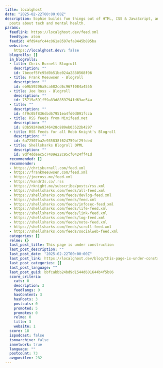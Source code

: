 ```yaml
---
title: localghost
date: "2025-02-22T00:00:00Z"
description: Sophie builds fun things out of HTML, CSS & JavaScript, and writes blog
  posts about tech and mental health.
params:
  feedlink: https://localghost.dev/feed.xml
  feedtype: atom
  feedid: 4fd94efc44c061a8597efa8445b895ba
  websites:
    https://localghost.dev/: false
  blogrolls: []
  in_blogrolls:
  - title: Chris Burnell Blogroll
    description: ""
    id: 7becef5fc95d0b51be024a2830568f06
  - title: Frank Meeuwsen - Blogroll
    description: ""
    id: eb9b59206a8ca682cd6c967f084a4555
  - title: Joe Ross - Blogroll
    description: ""
    id: 75715a591f59a83d8859794fd63ae54a
  - title: ""
    description: ""
    id: 4f9c05f836dbd67951ea4fd0d091fcca
  - title: RSS feeds from Minifeed.net
    description: ""
    id: 83b59248e9346428c889eb03522b4297
  - title: RSS Feeds for all Robb Knight's Blogroll
    description: ""
    id: 6a72507ba2e935838f624759bf29fde4
  - title: Shellsharks Blogroll OPML
    description: ""
    id: 9df4ddeec5c7409e22c95cf0424ff41d
  recommended: []
  recommender:
  - https://chrisburnell.com/feed.xml
  - https://frankmeeuwsen.com/feed.xml
  - https://joeross.me/feed.xml
  - https://kandr3s.co/.rss
  - https://rknight.me/subscribe/posts/rss.xml
  - https://shellsharks.com/feeds/all-feed.xml
  - https://shellsharks.com/feeds/devlog-feed.xml
  - https://shellsharks.com/feeds/feed.xml
  - https://shellsharks.com/feeds/infosec-feed.xml
  - https://shellsharks.com/feeds/life-feed.xml
  - https://shellsharks.com/feeds/link-feed.xml
  - https://shellsharks.com/feeds/log-feed.xml
  - https://shellsharks.com/feeds/note-feed.xml
  - https://shellsharks.com/feeds/scroll-feed.xml
  - https://shellsharks.com/feeds/socialweb-feed.xml
  categories: []
  relme: {}
  last_post_title: This page is under construction
  last_post_description: ""
  last_post_date: "2025-02-22T00:00:00Z"
  last_post_link: https://localghost.dev/blog/this-page-is-under-construction/
  last_post_categories: []
  last_post_language: ""
  last_post_guid: bbfcabbb24bd9d1544d601644b4f5b06
  score_criteria:
    cats: 0
    description: 3
    feedlangs: 0
    hasContent: 3
    hasPosts: 3
    postcats: 0
    promoted: 5
    promotes: 0
    relme: 0
    title: 3
    website: 1
  score: 18
  ispodcast: false
  isnoarchive: false
  innetwork: true
  language: ""
  postcount: 73
  avgpostlen: 282
---
```

